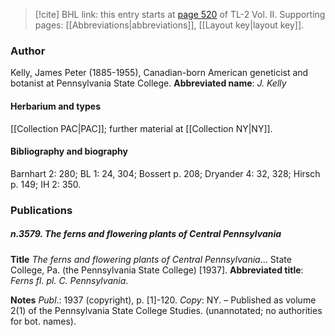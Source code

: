 > [!cite] BHL link: this entry starts at [page 520](https://www.biodiversitylibrary.org/page/33068762) of TL-2 Vol. II.
> Supporting pages: [[Abbreviations|abbreviations]], [[Layout key|layout key]].

### Author

Kelly, James Peter (1885-1955), Canadian-born American geneticist and botanist at Pennsylvania State College. 
**Abbreviated name**: *J. Kelly*

#### Herbarium and types

[[Collection PAC|PAC]]; further material at [[Collection NY|NY]].

#### Bibliography and biography

Barnhart 2: 280; BL 1: 24, 304; Bossert p. 208; Dryander 4: 32, 328; Hirsch p. 149; IH 2: 350.

### Publications

##### n.3579. The ferns and flowering plants of Central Pennsylvania

**Title**
*The ferns and flowering plants of Central Pennsylvania*... State College, Pa. (the Pennsylvania State College) \[1937\].
**Abbreviated title**: *Ferns fl. pl. C. Pennsylvania*.

**Notes**
*Publ*.: 1937 (copyright), p. \[1\]-120. *Copy*: NY. – Published as volume 2(1) of the Pennsylvania State College Studies. (unannotated; no authorities for bot. names).

